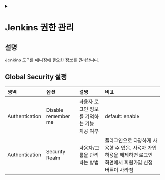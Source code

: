 <link rel="stylesheet" type="text/css" href="/css/header.css">
<link rel="stylesheet" type="text/css" href="/css/bootstrap/5.3.0-alpha1/bootstrap.css">
<div class="sticky-top bg-white pt-1 pb-2" id="header-div-max"></div>
<details id="display-none"><summary></summary>
  <script src="/js/header.js" defer="defer"></script>
  <script src="/js/table/numbering.js" defer="defer"></script>
  <script src="/js/bootstrap/5.3.0-alpha1/bootstrap.bundle.js" defer="defer"></script>
</details>

# Jenkins 권한 관리

## 설명

Jenkins 도구를 매니징에 필요한 정보를 관리합니다.

## Global Security 설정

|영역|옵션|설명|비고|
| :--- | :--- | :--- | :--- |
|Authentication|Disable remember me|사용자 로그인 정보를 기억하는 기능 제공 여부|default: enable|
|Authentication|Security Realm|사용자/그룹을 관리하는 방법|플러그인으로 다양하게 사용할 수 있음, 사용자 가입 허용을 해제하면 로그인 화면에서 회원가입 신청 버튼이 사라짐|
